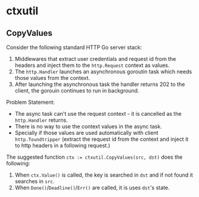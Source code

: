 # ctxutil

## CopyValues

Consider the following standard HTTP Go server stack:

1. Middlewares that extract user credentials and request id from the headers and inject them to the `http.Request` context as values.
2. The `http.Handler` launches an asynchronous goroutin task which needs those values from the context.
3. After launching the asynchronous task the handler returns 202 to the client, the gorouin continues to run in background.

Problem Statement:

* The async  task can't use the request context - it is cancelled as the `http.Handler` returns.
* There is no way to use the context values in the async task.
* Specially if those values are used automatically with client `http.Toundtripper`
  (extract the request id from the context and inject it to http headers in a following request.)

The suggested function `ctx := ctxutil.CopyValues(src, dst)` does the following:
1. When `ctx.Value()` is called, the key is searched in `dst` and if not found it searches in `src`.
2. When `Done()`/`Deadline()`/`Err()` are called, it is uses `dst`'s state.
